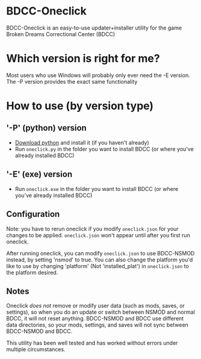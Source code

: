 # BDCC-Oneclick
BDCC-Oneclick is an easy-to-use updater+installer utility for the game Broken Dreams Correctional Center (BDCC)

# Which version is right for me?
Most users who use Windows will probably only ever need the -E version. 
The -P version provides the exact same functionality

# How to use (by version type)

## '-P' (python) version 
- [Download python](https://www.python.org/downloads/) and install it (if you haven't already)
- Run ``oneclick.py`` in the folder you want to install BDCC (or where you've already installed BDCC)

## '-E' (exe) version 
- Run ``oneclick.exe`` in the folder you want to install BDCC (or where you've already installed BDCC)

## Configuration 
Note: you have to rerun oneclick if you modify ``oneclick.json`` for your changes to be applied.
``oneclick.json`` won't appear until after you first run oneclick.

After running oneclick, you can modify ``oneclick.json`` to use BDCC-NSMOD instead, by setting 'nsmod' to true.
You can also change the platform you'd like to use by changing 'platform' (Not 'installed_plat') in ``oneclick.json`` to the platform desired.
 

## Notes
Oneclick *does not* remove or modify user data (such as mods, saves, or settings), so when you do an update or switch between NSMOD and normal BDCC, it will not reset anything.
BDCC-NSMOD and BDCC use different data directories, so your mods, settings, and saves will not sync between BDCC-NSMOD and BDCC.


This utility has been well tested and has worked without errors under multiple circumstances.

